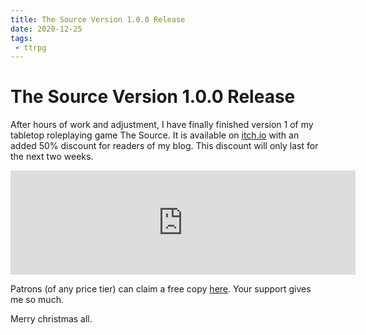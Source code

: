 ```yaml
---
title: The Source Version 1.0.0 Release
date: 2020-12-25
tags:
 - ttrpg
---
```


# The Source Version 1.0.0 Release

After hours of work and adjustment, I have finally finished version 1 of my
tabletop roleplaying game The Source. It is available on
[itch.io](https://withinstudios.itch.io/q7rvfw33fw) with an added 50% discount
for readers of my blog. This discount will only last for the next two weeks.

<iframe src="https://itch.io/embed/866470?linkback=true" width="552"
height="167" frameborder="0"><a
href="https://withinstudios.itch.io/the-source">The Source by
Within</a></iframe>

Patrons (of any price tier) can claim a free copy
[here](https://withinstudios.itch.io/the-source/patreon-access). Your support
gives me so much.

Merry christmas all.
